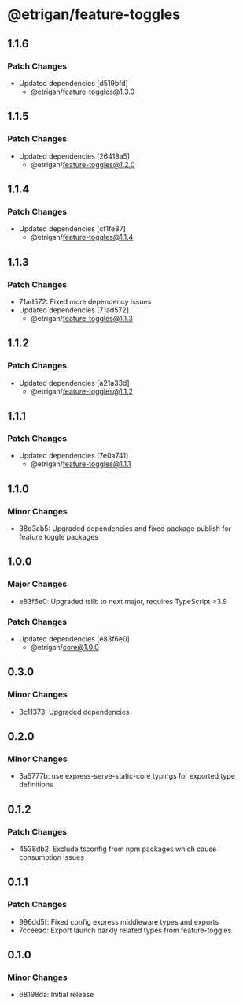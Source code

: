 # @etrigan/feature-toggles

## 1.1.6

### Patch Changes

- Updated dependencies [d519bfd]
  - @etrigan/feature-toggles@1.3.0

## 1.1.5

### Patch Changes

- Updated dependencies [26418a5]
  - @etrigan/feature-toggles@1.2.0

## 1.1.4

### Patch Changes

- Updated dependencies [cf1fe87]
  - @etrigan/feature-toggles@1.1.4

## 1.1.3

### Patch Changes

- 71ad572: Fixed more dependency issues
- Updated dependencies [71ad572]
  - @etrigan/feature-toggles@1.1.3

## 1.1.2

### Patch Changes

- Updated dependencies [a21a33d]
  - @etrigan/feature-toggles@1.1.2

## 1.1.1

### Patch Changes

- Updated dependencies [7e0a741]
  - @etrigan/feature-toggles@1.1.1

## 1.1.0

### Minor Changes

- 38d3ab5: Upgraded dependencies and fixed package publish for feature toggle packages

## 1.0.0

### Major Changes

- e83f6e0: Upgraded tslib to next major, requires TypeScript >3.9

### Patch Changes

- Updated dependencies [e83f6e0]
  - @etrigan/core@1.0.0

## 0.3.0

### Minor Changes

- 3c11373: Upgraded dependencies

## 0.2.0

### Minor Changes

- 3a6777b: use express-serve-static-core typings for exported type definitions

## 0.1.2

### Patch Changes

- 4538db2: Exclude tsconfig from npm packages which cause consumption issues

## 0.1.1

### Patch Changes

- 996dd5f: Fixed config express middleware types and exports
- 7cceead: Export launch darkly related types from feature-toggles

## 0.1.0

### Minor Changes

- 68198da: Initial release

